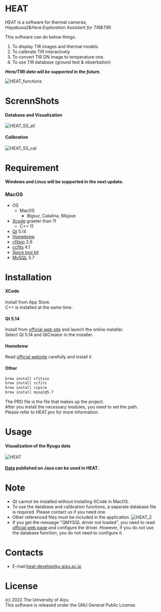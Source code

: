 # HEAT

HEAT is a software for thermal cameras;\
*Hayabusa2&Hera Exploration Assistant for TIR&TIRI.*

This software can do below things.

1. To display TIR images and thermal models 
1. To calibrate TIR interactively
1. To convert TIR DN image to temperature one.
1. To use TIR database (ground test & obserbation)

***Hera/TIRI data will be supported in the future.***




![HEAT_functions](https://user-images.githubusercontent.com/120307289/207242713-ccd678da-c9e2-49db-b355-d5759525cd2a.png)

# ScrennShots
#### Database and Visualization
![HEAT_SS_all](https://user-images.githubusercontent.com/120307289/207242524-04d970ad-c9de-491d-b1b2-125c2d818449.png)
#### Calibration
![HEAT_SS_cal](https://user-images.githubusercontent.com/120307289/207242527-45f90848-bf7b-4212-869f-71e5637efae2.png)

# Requirement
#### Windows and Linux will be supported in the next update.
### MacOS
- OS
  - MacOS
    - Bigsur, Catalina, Mojave
- [Xcode](https://developer.apple.com/jp/xcode/) graeter than 11
  - C++ 11
- [Qt](https://www.qt.io) 5.14
- [Homebrew](https://brew.sh/index)
- [cfitsio](https://heasarc.gsfc.nasa.gov/fitsio/) 2.6
- [ccfits](https://heasarc.gsfc.nasa.gov/fitsio/ccfits/) 4.1
- [Spice tool kit](https://naif.jpl.nasa.gov/naif/toolkit.html)
- [MySQL](https://www.mysql.com/) 5.7



# Installation

#### XCode
Install from App Store.\
C++ is installed at the same time.

#### Qt 5.14
Install from [official web site](https://www.qt.io/download-qt-installer?hsCtaTracking=99d9dd4f-5681-48d2-b096-470725510d34%7C074ddad0-fdef-4e53-8aa8-5e8a876d6ab4) and launch the online installer.\
Select Qt 5.14 and QtCreator in the installer.

#### Homebrew
Read [official website](https://brew.sh/index) carefully and install it.

#### Other

```bash
brew install cfitsio
brew install ccfits
brew install cspice
brew install mysql@5.7
```

The PRO file is the file that makes up the project.\
After you install the necessary modules, you need to set the path.\
Please refer to HEAT.pro for more information.

# Usage
#### Visualization of the Ryugu data
![HEAT](https://user-images.githubusercontent.com/120307289/207255328-e329bc87-37fb-4c2d-bb70-a66a0d7e5af8.gif)
#### [Data](https://data.darts.isas.jaxa.jp/pub/pds4/data/hyb2/hyb2_tir/) published on Jaxa can be used in HEAT.


# Note

* Qt cannot be installed without installing XCode in MacOS.
* To use the database and calibration functions, a separate database file is required. Please contact us if you need one.
* Other referenced files must be included in the application.
![HEAT_2](https://user-images.githubusercontent.com/120307289/207267548-eee94df1-8d87-47b9-9aa0-724e6e46f415.gif)
* If you get the message "QMYSQL driver not loaded", you need to read [official web page](https://doc.qt.io/qt-6/sql-driver.html) and configure the driver. However, if you do not use the database function, you do not need to configure it.

# Contacts
* E-mail:heat-develop@u-aizu.ac.jp

# License
(c) 2022 The University of Aizu\
This software is released under the GNU General Public License.

